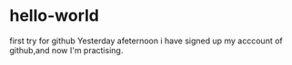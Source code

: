 # hello-world
first try for github
Yesterday afeternoon i have signed up my acccount of github,and now I'm practising.
